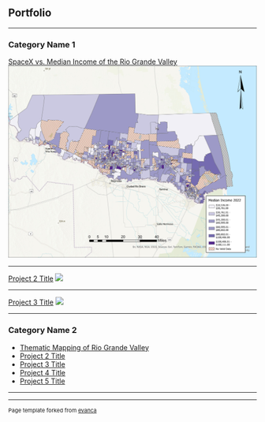 ## Portfolio

---

### Category Name 1 

[SpaceX vs. Median Income of the Rio Grande Valley](/sample_page)
<img src="images/RGV22_MedInc.jpg"/>

---
[Project 2 Title](/pdf/sample_presentation.pdf)
<img src="images/dummy_thumbnail.jpg?raw=true"/>

---
[Project 3 Title](http://example.com/)
<img src="images/dummy_thumbnail.jpg?raw=true"/>

---

### Category Name 2

- [Thematic Mapping of Rio Grande Valley]([http://example.com/](https://storymaps.arcgis.com/stories/749a7502f2ac42d0ad77cab42c3e02f4))
- [Project 2 Title](http://example.com/)
- [Project 3 Title](http://example.com/)
- [Project 4 Title](http://example.com/)
- [Project 5 Title](http://example.com/)

---




---
<p style="font-size:11px">Page template forked from <a href="https://github.com/evanca/quick-portfolio">evanca</a></p>
<!-- Remove above link if you don't want to attibute -->
